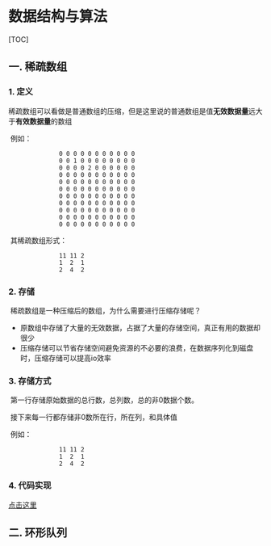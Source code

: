 # 数据结构与算法

[TOC]

## 一. 稀疏数组

### 1. 定义

​	稀疏数组可以看做是普通数组的压缩，但是这里说的普通数组是值**无效数据量**远大于**有效数据量**的数组

​	例如：



```shell
              0 0 0 0 0 0 0 0 0 0 0
              0 0 1 0 0 0 0 0 0 0 0
              0 0 0 0 2 0 0 0 0 0 0
              0 0 0 0 0 0 0 0 0 0 0
              0 0 0 0 0 0 0 0 0 0 0
              0 0 0 0 0 0 0 0 0 0 0
              0 0 0 0 0 0 0 0 0 0 0
              0 0 0 0 0 0 0 0 0 0 0
              0 0 0 0 0 0 0 0 0 0 0
              0 0 0 0 0 0 0 0 0 0 0
              0 0 0 0 0 0 0 0 0 0 0
```

​	其稀疏数组形式：

```shell
              11 11 2
              1  2  1
              2  4  2
```

### 2. 存储

​	稀疏数组是一种压缩后的数组，为什么需要进行压缩存储呢？

- 原数组中存储了大量的无效数据，占据了大量的存储空间，真正有用的数据却很少
- 压缩存储可以节省存储空间避免资源的不必要的浪费，在数据序列化到磁盘时，压缩存储可以提高io效率

### 3. 存储方式

​	第一行存储原始数据的总行数，总列数，总的非0数据个数。

​	接下来每一行都存储非0数所在行，所在列，和具体值

​	例如：

```shell
              11 11 2
              1  2  1
              2  4  2
```

### 4. 代码实现

[点击这里]()

## 二. 环形队列